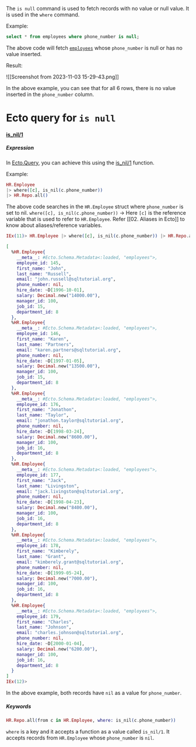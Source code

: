 
The `is null` command is used to fetch records with no value or null value.  It is used in the `where` command.

Example:

``` SQL
select * from employees where phone_number is null;
```

The above code will fetch [`employees`](01.%20Introduction) whose `phone_number` is null or has no value inserted.

Result:

![[Screenshot from 2023-11-03 15-29-43.png]]

In the above example, you can see that for all 6 rows, there is no value inserted in the `phone_number` column.

# Ecto query for `is null`

####  [is_nil/1]([is_nil/1](https://hexdocs.pm/ecto/Ecto.Query.API.html#is_nil/1))

##### Expression

In [Ecto.Query](https://hexdocs.pm/ecto/Ecto.Query.html), you can achieve this using the [is_nil/1](https://hexdocs.pm/ecto/Ecto.Query.API.html#is_nil/1) function.

Example:

``` Elixir
HR.Employee 
|> where([c], is_nil(c.phone_number)) 
|> HR.Repo.all()
```

The above code searches in the `HR.Employee` struct where `phone_number` is set to nil. 
`where([c], is_nil(c.phone_number))` -> Here `[c]` is the reference variable that is used to refer to `HR.Employee`. Refer [[02. Aliases in Ecto]] to know about aliases/reference variables. 

``` Elixir
IEx(11)> HR.Employee |> where([c], is_nil(c.phone_number)) |> HR.Repo.all()

[
  %HR.Employee{
    __meta__: #Ecto.Schema.Metadata<:loaded, "employees">,
    employee_id: 145,
    first_name: "John",
    last_name: "Russell",
    email: "john.russell@sqltutorial.org",
    phone_number: nil,
    hire_date: ~D[1996-10-01],
    salary: Decimal.new("14000.00"),
    manager_id: 100,
    job_id: 15,
    department_id: 8
  },
  %HR.Employee{
    __meta__: #Ecto.Schema.Metadata<:loaded, "employees">,
    employee_id: 146,
    first_name: "Karen",
    last_name: "Partners",
    email: "karen.partners@sqltutorial.org",
    phone_number: nil,
    hire_date: ~D[1997-01-05],
    salary: Decimal.new("13500.00"),
    manager_id: 100,
    job_id: 15,
    department_id: 8
  },
  %HR.Employee{
    __meta__: #Ecto.Schema.Metadata<:loaded, "employees">,
    employee_id: 176,
    first_name: "Jonathon",
    last_name: "Taylor",
    email: "jonathon.taylor@sqltutorial.org",
    phone_number: nil,
    hire_date: ~D[1998-03-24],
    salary: Decimal.new("8600.00"),
    manager_id: 100,
    job_id: 16,
    department_id: 8
  },
  %HR.Employee{
    __meta__: #Ecto.Schema.Metadata<:loaded, "employees">,
    employee_id: 177,
    first_name: "Jack",
    last_name: "Livingston",
    email: "jack.livingston@sqltutorial.org",
    phone_number: nil,
    hire_date: ~D[1998-04-23],
    salary: Decimal.new("8400.00"),
    manager_id: 100,
    job_id: 16,
    department_id: 8
  },
  %HR.Employee{
    __meta__: #Ecto.Schema.Metadata<:loaded, "employees">,
    employee_id: 178,
    first_name: "Kimberely",
    last_name: "Grant",
    email: "kimberely.grant@sqltutorial.org",
    phone_number: nil,
    hire_date: ~D[1999-05-24],
    salary: Decimal.new("7000.00"),
    manager_id: 100,
    job_id: 16,
    department_id: 8
  },
  %HR.Employee{
    __meta__: #Ecto.Schema.Metadata<:loaded, "employees">,
    employee_id: 179,
    first_name: "Charles",
    last_name: "Johnson",
    email: "charles.johnson@sqltutorial.org",
    phone_number: nil,
    hire_date: ~D[2000-01-04],
    salary: Decimal.new("6200.00"),
    manager_id: 100,
    job_id: 16,
    department_id: 8
  }
]
IEx(12)> 
```

In the above example, both records have `nil` as a value for `phone_number`.

##### Keywords

``` Elixir
HR.Repo.all(from c in HR.Employee, where: is_nil(c.phone_number)) 
```

`where` is a key and it accepts a function as a value called `is_nil/1`. It accepts records from `HR.Employee` whose `phone_number` is `nil`.